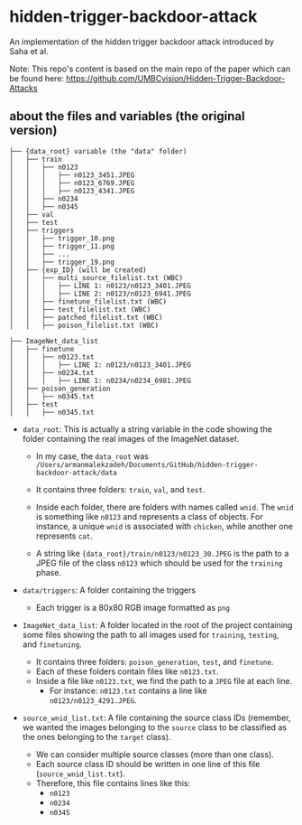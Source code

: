# hidden-trigger-backdoor-attack
An implementation of the hidden trigger backdoor attack introduced by Saha et al. 

Note: This repo's content is based on the main repo of the paper which can be found here: https://github.com/UMBCvision/Hidden-Trigger-Backdoor-Attacks

## about the files and variables (the original version)

```
├── {data_root} variable (the "data" folder)
│   ├── train
│   │   ├── n0123
│   │   │   ├── n0123_3451.JPEG
│   │   │   ├── n0123_6769.JPEG
│   │   │   ├── n0123_4341.JPEG
│   │   ├── n0234
│   │   ├── n0345
│   ├── val
│   ├── test
│   ├── triggers
│   │   ├── trigger_10.png
│   │   ├── trigger_11.png
│   │   ├── ...
│   │   ├── trigger_19.png
│   ├── {exp_ID} (will be created)
│   │   ├── multi_source_filelist.txt (WBC)
│   │   │   ├── LINE 1: n0123/n0123_3401.JPEG
│   │   │   ├── LINE 2: n0123/n0123_6941.JPEG
│   │   ├── finetune_filelist.txt (WBC)
│   │   ├── test_filelist.txt (WBC)
│   │   ├── patched_filelist.txt (WBC)
│   │   ├── poison_filelist.txt (WBC)

├── ImageNet_data_list
│   ├── finetune
│   │   ├── n0123.txt
│   │   │   ├── LINE 1: n0123/n0123_3401.JPEG
│   │   ├── n0234.txt
│   │   │   ├── LINE 1: n0234/n0234_6981.JPEG
│   ├── poison_generation
│   │   ├── n0345.txt
│   ├── test
│   │   ├── n0345.txt
```

- `data_root`: This is actually a string variable in the code showing the folder containing the real images of the ImageNet dataset. 

    - In my case, the `data_root` was `/Users/armanmalekzadeh/Documents/GitHub/hidden-trigger-backdoor-attack/data`
    - It contains three folders: `train`, `val`, and `test`. 
    
    - Inside each folder, there are folders with names called `wnid`. The `wnid` is something like `n0123` and represents a class of objects. For instance, a unique `wnid` is associated with `chicken`, while another one represents `cat`. 

    - A string like `{data_root}/train/n0123/n0123_30.JPEG` is the path to a JPEG file of the class `n0123` which should be used for the `training` phase.

- `data/triggers`: A folder containing the triggers
    - Each trigger is a 80x80 RGB image formatted as `png`




- `ImageNet_data_list`: A folder located in the root of the project containing some files showing the path to all images used for `training`, `testing`, and `finetuning`. 

    - It contains three folders: `poison_generation`, `test`, and `finetune`. 
    - Each of these folders contain files like `n0123.txt`.
    - Inside a file like `n0123.txt`, we find the path to a `JPEG` file at each line.
        - For instance: `n0123.txt` contains a line like `n0123/n0123_4291.JPEG`.

- `source_wnid_list.txt`: A file containing the source class IDs (remember, we wanted the images belonging to the `source` class to be classified as the ones belonging to the `target` class). 

    - We can consider multiple source classes (more than one class).
    - Each source class ID should be written in one line of this file (`source_wnid_list.txt`).
    - Therefore, this file contains lines like this:
        - `n0123`
        - `n0234`
        - `n0345`

